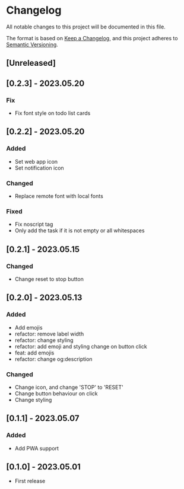 # Changelog

All notable changes to this project will be documented in this file.

The format is based on [Keep a Changelog](https://keepachangelog.com/en/1.1.0/),
and this project adheres to [Semantic Versioning](https://semver.org/spec/v2.0.0.html).

## [Unreleased]

## [0.2.3] - 2023.05.20

### Fix

-   Fix font style on todo list cards

## [0.2.2] - 2023.05.20

### Added

-   Set web app icon
-   Set notification icon

### Changed

-   Replace remote font with local fonts

### Fixed

-   Fix noscript tag
-   Only add the task if it is not empty or all whitespaces

## [0.2.1] - 2023.05.15

### Changed

-   Change reset to stop button

## [0.2.0] - 2023.05.13

### Added

-   Add emojis
-   refactor: remove label width
-   refactor: change styling
-   refactor: add emoji and styling change on button click
-   feat: add emojis
-   refactor: change og:description

### Changed

-   Change icon, and change 'STOP' to 'RESET'
-   Change button behaviour on click
-   Change styling

## [0.1.1] - 2023.05.07

### Added

-   Add PWA support

## [0.1.0] - 2023.05.01

-   First release
